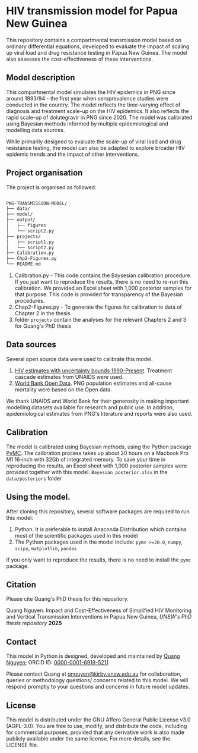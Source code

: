 # HIV transmission model for Papua New Guinea
This repository contains a compartmental transmission model based on ordinary differential equations, developed to evaluate the impact of scaling up viral load and drug resistance testing in Papua New Guinea. The model also assesses the cost-effectiveness of these interventions.

## Model description 
This compartmental model simulates the HIV epidemics in PNG since around 1993/94 - the first year when seroprevalence studies were conducted in the country.
The model reflects the time-varying effect of diagnosis and treatment scale-up on the HIV epidemics. It also reflects the rapid scale-up of dolutegravir in PNG since 2020. The model was calibrated using Bayesian methods informed by multiple epidemiological and modelling data sources.

While primarily designed to evaluate the scale-up of viral load and drug resistance testing, the model can also be adapted to explore broader HIV epidemic trends and the impact of other interventions.
## Project organisation
The project is organised as followed: 
```bash

PNG-TRANSMISSION-MODEL/
├── data/
├── model/
├── output/
│   ├── figures
│   └── script2.py
├── projects/
│   ├── script1.py
│   └── script2.py
├── Calibration.py
├── Chp2-Figures.py
└── README.md

```
1. Calibration.py - This code contains the Baysesian calibration procedure. If you just want to reproduce the results, there is no need to re-run this calibration. We provided an Excel sheet with 1,000 posterior samples for that purpose. This code is provided for transparency of the Bayesian procedures.
2. Chap2-Figures.py - To generate the figures for calibration to data of Chapter 2 in the thesis. 
3. folder `projects` contain the analyses for the relevant Chapters 2 and 3 for Quang's PhD thesis

## Data sources
Several open source data were used to calibrate this model. 
1. [HIV estimates with uncertainty bounds 1990-Present](https://www.unaids.org/en/resources/documents/2024/HIV_estimates_with_uncertainty_bounds_1990-present). Treatment cascade estimates from UNAIDS were used. 
2. [World Bank Open Data](https://data.worldbank.org). PNG population estimates and all-cause mortality were based on the Open data. 

We thank UNAIDS and World Bank for their generosity in making important modelling datasets available for research and public use. 
In addition, epidemiological estimates from PNG's literature and reports were also used. 
## Calibration
The model is calibrated using Bayesian methods, using the Python package [PyMC](https://www.pymc.io/welcome.html). The calibration process takes up about 20 hours on a Macbook Pro M1 16-inch with 32Gb of integrated memory. 
To save your time in reproducing the results, an Excel sheet with 1,000 posterior samples were provided together with this model. `Bayesian_posterior.xlsx` in the `data/posteriors` folder 
## Using the model. 
After cloning this repository, several software packages are required to run this model:
1. Python. It is preferable to install Anaconda Distribution which contains most of the scientific packages used in this model 
2. The Python packages used in the model include: 
`pymc >=20.0`, `numpy`, `scipy`, `matplotlib`, `pandas`

If you only want to reproduce the results, there is no need to install the `pymc` package. 
## Citation
Please cite Quang's PhD thesis for this repository. 

Quang Nguyen. Impact and Cost-Effectiveness of Simplified HIV Monitoring and Vertical Transmission Interventions in Papua New Guinea, *UNSW's PhD thesis repository* __2025__

## Contact 
This model in Python is designed, developed and maintained by [Quang Nguyen](https://github.com/DucQuang1); ORCiD ID: [0000-0001-6919-5211](https://orcid.org/0000-0001-6919-5211)

Please contact Quang at qnguyen@kirby.unsw.edu.au for collaboration, queries or methodology questions/ concerns related to this model. We will respond promptly to your questions and concerns in future model updates. 
## License 
This model is distributed under the GNU Affero General Public License v3.0 (AGPL-3.0). You are free to use, modify, and distribute the code, including for commercial purposes, provided that any derivative work is also made publicly available under the same license. For more details, see the LICENSE file.
